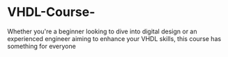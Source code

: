 # VHDL-Course-
Whether you're a beginner looking to dive into digital design or an experienced engineer aiming to enhance your VHDL skills, this course has something for everyone
